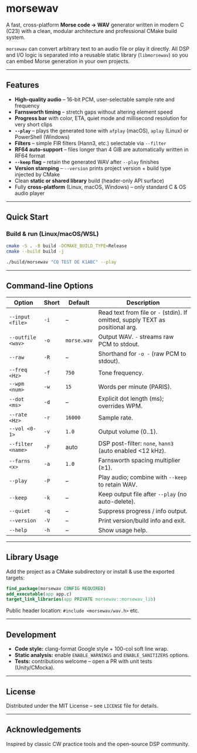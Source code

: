 # morsewav

A fast, cross-platform **Morse code → WAV** generator written in modern C (C23) with a clean, modular architecture and professional CMake build system.

`morsewav` can convert arbitrary text to an audio file or play it directly.  All DSP and I/O logic is separated into a reusable static library (`libmorsewav`) so you can embed Morse generation in your own projects.

---

## Features

* **High-quality audio** – 16-bit PCM, user-selectable sample rate and frequency
* **Farnsworth timing** – stretch gaps without altering element speed
* **Progress bar** with color, ETA, quiet mode and millisecond resolution for very short clips
* **`--play`** – plays the generated tone with `afplay` (macOS), `aplay` (Linux) or PowerShell (Windows)
* **Filters** – simple FIR filters (Hann3, etc.) selectable via `--filter`
* **RF64 auto-support** – files longer than 4 GiB are automatically written in RF64 format
* **`--keep` flag** – retain the generated WAV after `--play` finishes
* **Version stamping** – `--version` prints project version + build type injected by CMake
* Clean **static or shared library** build (header-only API surface)
* Fully **cross-platform** (Linux, macOS, Windows) – only standard C & OS audio player

---

## Quick Start

### Build & run (Linux/macOS/WSL)
```bash
cmake -S . -B build -DCMAKE_BUILD_TYPE=Release
cmake --build build -j

./build/morsewav "CQ TEST DE K1ABC" --play
```

---

## Command-line Options
| Option | Short | Default | Description |
|--------|-------|---------|-------------|
| `--input <file>` | `-i` | – | Read text from file or `-` (stdin).  If omitted, supply TEXT as positional arg. |
| `--outfile <wav>` | `-o` | `morse.wav` | Output WAV.  `-` streams raw PCM to stdout. |
| `--raw` | `-R` | – | Shorthand for `-o -` (raw PCM to stdout). |
| `--freq <Hz>` | `-f` | `750` | Tone frequency. |
| `--wpm <num>` | `-w` | `15` | Words per minute (PARIS). |
| `--dot <ms>` | `-d` | – | Explicit dot length (ms); overrides WPM. |
| `--rate <Hz>` | `-r` | `16000` | Sample rate. |
| `--vol <0-1>` | `-v` | `1.0` | Output volume (0..1). |
| `--filter <name>` | `-F` | auto | DSP post-filter: `none`, `hann3` (auto enabled <12 kHz). |
| `--farns <x>` | `-a` | `1.0` | Farnsworth spacing multiplier (≥1). |
| `--play` | `-P` | – | Play audio; combine with `--keep` to retain WAV. |
| `--keep` | `-k` | – | Keep output file after `--play` (no auto-delete). |
| `--quiet` | `-q` | – | Suppress progress / info output. |
| `--version` | `-V` | – | Print version/build info and exit. |
| `--help` | `-h` | – | Show usage help. |

---

## Library Usage
Add the project as a CMake subdirectory or install & use the exported targets:
```cmake
find_package(morsewav CONFIG REQUIRED)
add_executable(app app.c)
target_link_libraries(app PRIVATE morsewav::morsewav_lib)
```
Public header location: `#include <morsewav/wav.h>` etc.

---

## Development
* **Code style:** clang-format Google style + 100-col soft line wrap.
* **Static analysis:** enable `ENABLE_WARNINGS` and `ENABLE_SANITIZERS` options.
* **Tests:** contributions welcome – open a PR with unit tests (Unity/CMocka).

---

## License
Distributed under the MIT License – see `LICENSE` file for details.

---

## Acknowledgements
Inspired by classic CW practice tools and the open-source DSP community.
